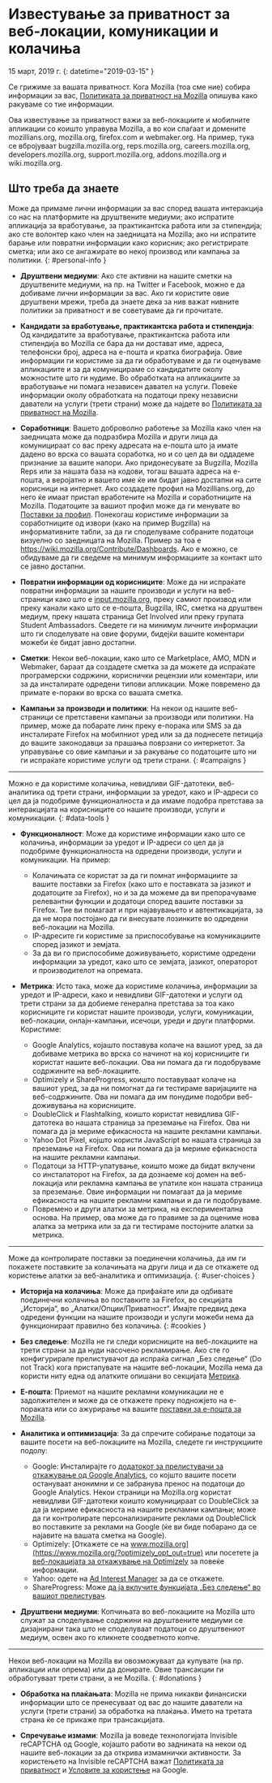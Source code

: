 # Известување за приватност за веб-локации, комуникации и колачиња

15 март,  2019 г\.
{: datetime="2019-03-15" }

Се грижиме за вашата приватност. Кога Mozilla (тоа сме ние) собира информации за вас, [Политиката за приватност на Mozilla](https://www.mozilla.org/privacy/) опишува како ракуваме со тие информации.

Ова известување за приватност важи за веб-локациите и мобилните апликации со коишто управува Mozilla, а во кои спаѓаат и домените mozillians.org, mozilla.org, firefox.com и webmaker.org.  На пример, тука се вбројуваат bugzilla.mozilla.org, reps.mozilla.org, careers.mozilla.org, developers.mozilla.org, support.mozilla.org, addons.mozilla.org и wiki.mozilla.org.

## Што треба да знаете

Може да примаме лични информации за вас според вашата интеракција со нас на платформите на друштвените медиуми; ако испратите апликација за вработување, за практикантска работа или за стипендија; ако сте волонтер како член на заедницата на Mozilla; ако ни испратите барање или повратни информации како корисник; ако регистрирате сметка; или ако се ангажирате во некој производ или кампања за политики. 
{: #personal-info }

* **Друштвени медиуми**: Ако сте активни на нашите сметки на друштвените медиуми, на пр. на Twitter и Facebook, можно е да добиваме лични информации за вас. Ако ги користите овие друштвени мрежи, треба да знаете дека за нив важат нивните политики за приватност и ве советуваме да ги прочитате.

* **Кандидати за вработување, практикантска работа и стипендија**: Од кандидатите за вработување, практикантска работа или стипендија во Mozilla се бара да ни достават име, адреса, телефонски број, адреса на е-пошта и кратка биографија. Овие информации ги користиме за да ги обработуваме и да ги оценуваме апликациите и за да комуницираме со кандидатите околу можностите што ги нудиме. Во обработката на апликациите за вработување ни помага независен давател на услуги. Повеќе информации околу обработката на податоци преку независни даватели на услуги (трети страни) може да најдете во [Политиката за приватност на Mozilla](https://www.mozilla.org/privacy/).

* **Соработници**: Вашето доброволно работење за Mozilla како член на заедницата може да подразбира Mozilla и други лица да комуницираат со вас преку адресата на е-пошта што ја имате дадено во врска со вашата соработка, но и со цел да ви оддадеме признание за вашите напори. Ако придонесувате за Bugzilla, Mozilla Reps или за нашата база на кодови, тогаш вашата адреса на е-пошта, а веројатно и вашето име ќе им бидат јавно достапни на сите корисници на интернет. Ако создадете профил на Mozillians.org, до него ќе имаат пристап вработените на Mozilla и соработниците на Mozilla. Податоците за вашиот профил може да ги менувате во [Поставки за профил](https://mozillians.org/user/edit). Понекогаш користиме информации за соработниците од извори (како на пример Bugzilla) на информативните табли, за да ги споделуваме собраните податоци визуелно со заедницата на Mozilla. Пример за тоа е <https://wiki.mozilla.org/Contribute/Dashboards>. Ако е можно, се обидуваме да ги сведеме на минимум информациите за контакт што се јавно достапни.

* **Повратни информации од корисниците**: Може да ни испраќате повратни информации за нашите производи и услуги на веб-страници како што е [input.mozilla.org](https://input.mozilla.org/), преку самиот производ или преку канали како што се е-пошта, Bugzilla, IRC, сметка на друштвен медиум, преку нашата страница Get Involved или преку групата Student Ambassadors. Сведете ги на минимум личните информации што ги споделувате на овие форуми, бидејќи вашите коментари можеби ќе бидат јавно достапни.

* **Сметки**: Некои веб-локации, како што се Marketplace, AMO, MDN и Webmaker, бараат да создадете сметка за да можете да испраќате програмерски содржини, кориснички рецензии или коментари, или за да инсталирате одредени типови апликации. Може повремено да примате е-пораки во врска со вашата сметка. 

* **Кампањи за производи и политики**: На некои од нашите веб-страници се претставени кампањи за производи или политики. На пример, може да побарате линк преку е-порака или SMS за да инсталирате Firefox на мобилниот уред или за да поднесете петиција до вашите законодавци за прашања поврзани со интернетот. За управување со овие кампањи и за ракување со податоците што ни ги испраќате користиме услуги од трети страни.
{: #campaigns }

---------------------------------------

Можно е да користиме колачиња, невидливи GIF-датотеки, веб-аналитика од трети страни, информации за уредот, како и IP-адреси со цел да ја подобриме функционалноста и да имаме подобра претстава за интеракцијата на корисниците со нашите производи, услуги и комуникации.
{: #data-tools }

* **Функционалност**: Може да користиме информации како што се колачиња, информации за уредот и IP-адреси со цел да ја подобриме функционалноста на одредени производи, услуги и комуникации. На пример:
    * Колачињата се користат за да ги помнат информациите за вашите поставки за Firefox (како што е поставката за јазикот и додатоците за Firefox), но и за да можеме да ви препорачуваме релевантни функции и додатоци според вашите поставки за Firefox. Тие ви помагаат и при најавувањето и автентикацијата, за да не мора постојано да ги внесувате лозинките во одредени веб-локации на Mozilla.
    * IP-адресите ги користиме за приспособување на комуникациите според јазикот и земјата.
    * За да ви го приспособиме доживувањето, користиме одредени информации за уредот, како што се земјата, јазикот, операторот и производителот на опремата.

* **Метрика**: Исто така, може да користиме колачиња, информации за уредот и IP-адреси, како и невидливи GIF-датотеки и услуги од трети страни за да добиеме генерална претстава за тоа како корисниците ги користат нашите производи, услуги, комуникации, веб-локации, онлајн-кампањи, исечоци, уреди и други платформи. Користиме:
    * Google Analytics, којашто поставува колаче на вашиот уред, за да добиваме метрика во врска со начинот на кој корисниците ги користат нашите веб-локации. Ова ни помага да ги подобруваме содржините на веб-локациите.
    * Optimizely и ShareProgress, коишто поставуваат колаче на вашиот уред, за да ни помогнат да ги тестираме варијациите на веб-содржините. Ова ни помага да им понудиме подобри веб-доживувања на корисниците.
    * DoubleClick и Flashtalking, коишто користат невидлива GIF-датотека во нашата страница за преземање на Firefox. Ова ни помага да ја мериме ефикасноста на нашите рекламни кампањи.
    * Yahoo Dot Pixel, којшто користи JavaScript во нашата страница за преземање на Firefox. Ова ни помага да ја мериме ефикасноста на нашите рекламни кампањи. 
    * Податоци за HTTP-упатување, коишто може да бидат вклучени со инсталаторот на Firefox, за да дознаеме кој домен на веб-локација или рекламна кампања ве упатиле кон нашата страница за преземање. Овие информации ни помагаат да ја мериме ефикасноста на нашите рекламни кампањи и да ги подобруваме.
    * Повремено и други алатки за метрика, на експериментална основа. На пример, ова може да го правиме за да оцениме нова алатка за метрика или за да ги тестираме постојните алатки за метрика.

---------------------------------------

Може да контролирате поставки за поединечни колачиња, да им ги покажете поставките за колачињата на други лица и да се откажете од користење алатки за веб-аналитика и оптимизација. 
{: #user-choices }

* **Историја на колачиња**: Може да прифаќате или да одбивате поединечни колачиња во поставките за Firefox, во секцијата „Историја“, во „Алатки/Опции/Приватност“. Имајте предвид дека одредени функции на нашите производи и услуги можеби нема да функционираат правилно без колачиња.
{: #cookies }

* **Без следење**: Mozilla не ги следи корисниците на веб-локациите на трети страни за да нуди насочено рекламирање. Ако сте го конфигурирале прелистувачот да испраќа сигнал „Без следење“ (Do not Track) кога пристапувате на нашите веб-локации, Mozilla нема да користи ниту една од алатките опишани во секцијата [Метрика](#data-tools).

* **Е-пошта**: Приемот на нашите рекламни комуникации не е задолжителен и може да се откажете преку подножјето на е-пораката или со ажурирање на вашите [поставки за е-пошта за Mozilla](https://www.mozilla.org/newsletter/recovery/).

* **Аналитика и оптимизација**: За да спречите собирање податоци за вашите посети на веб-локациите на Mozilla, следете ги инструкциите подолу:
    *  Google: Инсталирајте го [додатокот за прелистувачи за откажување од Google Analytics](https://tools.google.com/dlpage/gaoptout), со којшто вашите посети остануваат анонимни и се забранува пренос на податоци до Google Analytics. Некои страници на Mozilla.org користат невидливи GIF-датотеки коишто комуницираат со DoubleClick за да ја мериме ефикасноста на нашите рекламни кампањи; може да ги контролирате персонализираните реклами од DoubleClick во поставките за реклами на Google (ќе ви биде побарано да се најавите на вашата сметка на Google).
    *  Optimizely: [Откажете се на www.mozilla.org](https://www.mozilla.org/?optimizely_opt_out=true) или посетете ја [веб-локацијата за откажување на Optimizely](https://www.optimizely.com/opt_out) за повеќе информации.
    *  Yahoo: одете на [Ad Interest Manager](https://aim.yahoo.com/aim/us/en/optout/) за да се откажете.
    *  ShareProgress: Може [да ја вклучите функцијата „Без следење“ во вашиот прелистувач](https://support.mozilla.org/kb/how-do-i-turn-do-not-track-feature).

* **Друштвени медиуми**: Копчињата во веб-локациите на Mozilla што служат за споделување содржини на друштвените медиуми се дизајнирани така што не споделуваат податоци со друштвениот медиум, освен ако го кликнете соодветното копче.

---------------------------------------

Некои веб-локации на Mozilla ви овозможуваат да купувате (на пр. апликации или опрема) или да донирате. Овие трансакции ги обработуваат трети страни, а не Mozilla. 
{: #donations }

* **Обработка на плаќањата**: Mozilla не прима никакви финансиски информации што се пренесуваат од вас до нашите даватели на услуги (трети страни) за обработка на плаќања. Името на третата страна ќе се прикаже при трансакцијата.

* **Спречување измами**: Mozilla ја воведе технологијата Invisible reCAPTCHA од Google, којашто работи во заднината на некои од нашите веб-локации за да открива измамнички активности. За користењето на Invisible reCAPTCHA важат [Политиката за приватност](https://www.google.com/intl/en/policies/privacy/) и [Условите за користење](https://www.google.com/intl/en/policies/terms/) на Google.
